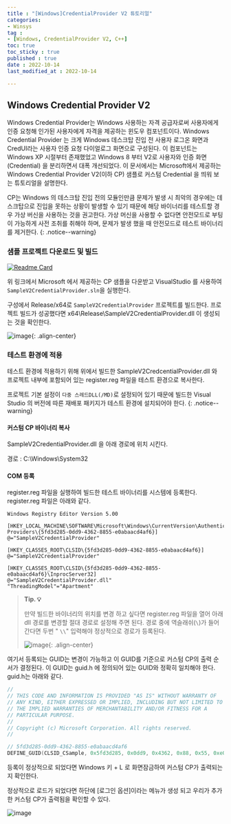 ```yaml
---
title : "[Windows]CredentialProvider V2 튜토리얼"
categories:
- Winsys
tag :
- [Windows, CredentialProvider V2, C++]
toc: true
toc_sticky : true
published : true
date : 2022-10-14
last_modified_at : 2022-10-14

---
```







## Windows Credential Provider V2

Windows Credential Provider는 Windows 사용하는 자격 공급자로써 사용자에게 인증 요청해 인가된 사용자에게 자격을 제공하는 윈도우 컴포넌트이다. Windows Credential Provider 는 크게 Windows 데스크탑 진입 전 사용자 로그온 화면과 CredUI라는 사용자 인증 요청 다이얼로그 화면으로 구성된다. 이 컴포넌트는 Windows XP 시절부터 존재했었고 Windows 8 부터 V2로 사용자와 인증 화면(Credential) 을 분리하면서 대폭 개선되었다. 이 문서에서는 Microsoft에서 제공하는 Windows Credential Provider V2(이하 CP) 샘플로 커스텀 Credential 을 띄워 보는 튜토리얼을 설명한다.



CP는 Windows 의 데스크탑 진입 전의 모듈인만큼 문제가 발생 시 최악의 경우에는 데스크탑으로 진입을 못하는 상황이 발생할 수 있기 때문에 해당 바이너리를 테스트할 경우 가상 버신을 사용하는 것을 권고한다. 가상 머신을 사용할 수 없다면 안전모드로 부팅이 가능하게 사전 조취를 취해야 하며, 문제가 발생 했을 때 안전모드로 테스트 바이너리를 제거한다.
{: .notice--warning}



### 샘플 프로젝트 다운로드 및 빌드

[![Readme Card](https://github-readme-stats.vercel.app/api/pin/?username=microsoft&repo=Windows-classic-samples)](https://github.com/microsoft/windows-classic-samples/tree/main/Samples/CredentialProvider)

위 링크에서 Microsoft 에서 제공하는 CP 샘플을 다운받고 VisualStudio 를 사용하여 `SampleV2CredentialProvider.sln`을 실행한다.

구성에서 Release/x64로 `SampleV2CredentialProvider` 프로젝트를 빌드한다. 프로젝트 빌드가 성공했다면 x64\Release\SampleV2CredentialProvider.dll 이 생성되는 것을 확인한다.

![image](https://user-images.githubusercontent.com/13410737/195750242-2a96c6fd-7a07-48be-9f62-c721a4b542cc.png){: .align-center}



### 테스트 환경에 적용

테스트 환경에 적용하기 위해 위에서 빌드한 SampleV2CredcentialProvider.dll 와 프로젝트 내부에 포함되어 있는 register.reg 파일을 테스트 환경으로 복사한다.

프로젝트 기본 설정이 `다중 스레드DLL(/MD)`로 설정되어 있기 때문에 빌드한 Visual Studio 의 버전에 따른 재배포 패키지가 테스트 환경에 설치되어야 한다.
{: .notice--warning}

#### 커스텀 CP 바이너리 복사

SampleV2CredentialProvider.dll 을 아래 경로에 위치 시킨다.

경로 : C:\Windows\System32



#### COM 등록

register.reg 파일을 실행하여 빌드한 테스트 바이너리를 시스템에 등록한다. register.reg 파일은 아래와 같다. 

```
Windows Registry Editor Version 5.00

[HKEY_LOCAL_MACHINE\SOFTWARE\Microsoft\Windows\CurrentVersion\Authentication\Credential Providers\{5fd3d285-0dd9-4362-8855-e0abaacd4af6}]
@="SampleV2CredentialProvider"

[HKEY_CLASSES_ROOT\CLSID\{5fd3d285-0dd9-4362-8855-e0abaacd4af6}]
@="SampleV2CredentialProvider"

[HKEY_CLASSES_ROOT\CLSID\{5fd3d285-0dd9-4362-8855-e0abaacd4af6}\InprocServer32]
@="SampleV2CredentialProvider.dll"
"ThreadingModel"="Apartment"
```



> **Tip. 💡**
>
> 만약 빌드한 바이너리의 위치를 변경 하고 싶다면 register.reg 파일을 열어 아래 dll 경로를 변경할 절대 경로로 설정해 주면 된다. 경로 중에 역슬래쉬(`\`)가 들어간다면 두번 " `\\`" 입력해야 정상적으로 경로가 등록된다.
>
> ![image](https://user-images.githubusercontent.com/13410737/195749688-8b602fbe-0fa4-47af-bbad-195cec19541e.png){: .align-center}



여기서 등록되는 GUID는 변경이 가능하고 이 GUID를 기준으로 커스텀 CP의 출력 순서가 결정된다. 이 GUID는 guid.h 에 정의되어 있는 GUID와 정확히 일치해야 한다. guid.h는 아래와 같다.

```c++
//
// THIS CODE AND INFORMATION IS PROVIDED "AS IS" WITHOUT WARRANTY OF
// ANY KIND, EITHER EXPRESSED OR IMPLIED, INCLUDING BUT NOT LIMITED TO
// THE IMPLIED WARRANTIES OF MERCHANTABILITY AND/OR FITNESS FOR A
// PARTICULAR PURPOSE.
//
// Copyright (c) Microsoft Corporation. All rights reserved.
//

// 5fd3d285-0dd9-4362-8855-e0abaacd4af6
DEFINE_GUID(CLSID_CSample, 0x5fd3d285, 0x0dd9, 0x4362, 0x88, 0x55, 0xe0, 0xab, 0xaa, 0xcd, 0x4a, 0xf6);
```



등록이 정상적으로 되었다면 Windows 키 + L 로 화면잠금하여 커스텀 CP가 출력되는지 확인한다. 

정상적으로 로드가 되었다면 하단에 [로그인 옵션]이라는 메뉴가 생성 되고 우리가 추가한 커스텀 CP가 출력됨을 확인할 수 있다.



![image](https://user-images.githubusercontent.com/13410737/195765080-84d30aca-6dd5-4bd1-a8ef-5ee4b4144397.png)